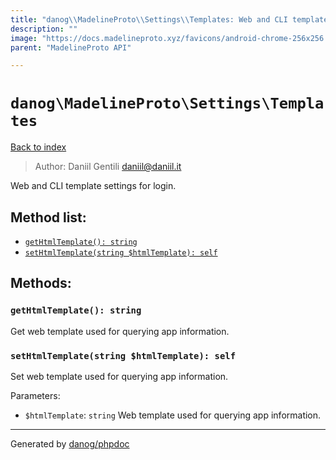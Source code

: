 ```yaml
---
title: "danog\\MadelineProto\\Settings\\Templates: Web and CLI template settings for login."
description: ""
image: "https://docs.madelineproto.xyz/favicons/android-chrome-256x256.png"
parent: "MadelineProto API"

---
```

# `danog\MadelineProto\Settings\Templates`
[Back to index](../../../index.html)

> Author: Daniil Gentili <daniil@daniil.it>  
  

Web and CLI template settings for login.  




## Method list:
* [`getHtmlTemplate(): string`](#gethtmltemplate-string)
* [`setHtmlTemplate(string $htmlTemplate): self`](#sethtmltemplatestring-htmltemplate-self)

## Methods:
### `getHtmlTemplate(): string`

Get web template used for querying app information.



### `setHtmlTemplate(string $htmlTemplate): self`

Set web template used for querying app information.


Parameters:

* `$htmlTemplate`: `string` Web template used for querying app information.  



---
Generated by [danog/phpdoc](https://phpdoc.daniil.it)
